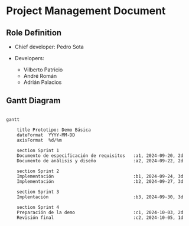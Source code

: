 
# Project Management Document

## Role Definition

- Chief developer: Pedro Sota
- Developers:

	- Vilberto Patricio
	- André Román
	- Adrián Palacios

## Gantt Diagram

```mermaid

gantt

    title Prototipo: Demo Básica
    dateFormat  YYYY-MM-DD
    axisFormat  %d/%m

    section Sprint 1
    Documento de especificación de requisitos   :a1, 2024-09-20, 2d
    Documento de análisis y diseño              :a2, 2024-09-22, 2d
    
    section Sprint 2
    Implementación                              :b1, 2024-09-24, 3d
    Implementación                              :b2, 2024-09-27, 3d

	section Sprint 3
    Implentación                                :b3, 2024-09-30, 3d
    
    section Sprint 4
    Preparación de la demo                      :c1, 2024-10-03, 2d
    Revisión final                              :c2, 2024-10-05, 1d

```
